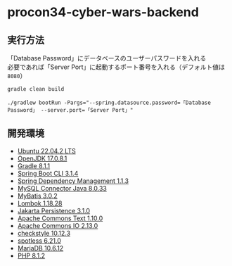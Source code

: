 # procon34-cyber-wars-backend

## 実行方法

「Database Password」にデータベースのユーザーパスワードを入れる<br>
必要であれば「Server Port」に起動するポート番号を入れる（デフォルト値は`8080`）

```console
gradle clean build
```
```console
./gradlew bootRun -Pargs="--spring.datasource.password=「Database Password」 --server.port=「Server Port」"
```

## 開発環境

- [Ubuntu 22.04.2 LTS](https://jp.ubuntu.com/)
- [OpenJDK 17.0.8.1](https://openjdk.org/)
- [Gradle 8.1.1](https://gradle.org/)
- [Spring Boot CLI 3.1.4](https://spring.io/projects/spring-boot)
- [Spring Dependency Management 1.1.3](https://docs.spring.io/dependency-management-plugin/docs/current/reference/html/)
- [MySQL Connector Java 8.0.33](https://www.mysql.com/jp/products/connector/)
- [MyBatis 3.0.2](https://blog.mybatis.org/)
- [Lombok 1.18.28](https://projectlombok.org/)
- [Jakarta Persistence 3.1.0](https://jakarta.ee/specifications/persistence/)
- [Apache Commons Text 1.10.0](https://commons.apache.org/proper/commons-text/)
- [Apache Commons IO 2.13.0](https://commons.apache.org/proper/commons-io/)
- [checkstyle 10.12.3](https://checkstyle.sourceforge.io/)
- [spotless 6.21.0](https://plugins.gradle.org/plugin/com.diffplug.gradle.spotless)
- [MariaDB 10.6.12](https://mariadb.org/)
- [PHP 8.1.2](https://www.php.net/)

